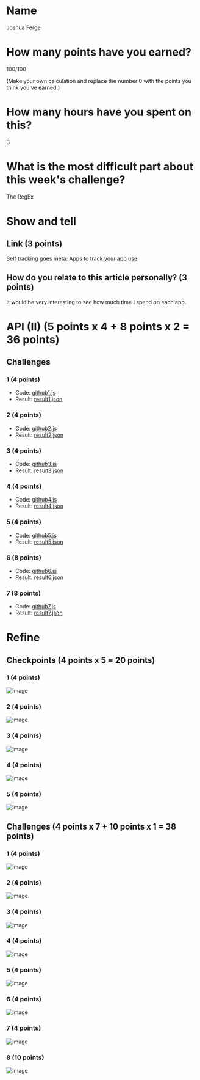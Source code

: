 # Name

Joshua Ferge

# How many points have you earned?

100/100

(Make your own calculation and replace the number 0 with the points you think you've earned.)

# How many hours have you spent on this?

3

# What is the most difficult part about this week's challenge?

The RegEx

# Show and tell

## Link (3 points)

[Self tracking goes meta: Apps to track your app use](http://mobihealthnews.com/36582/self-tracking-goes-meta-apps-to-track-your-app-use/)

## How do you relate to this article personally? (3 points)

It would be very interesting to see how much time I spend on each app.

# API (II) (5 points x 4 + 8 points x 2 = 36 points)

## Challenges

### 1 (4 points)

* Code: [github1.js](github1.js)
* Result: [result1.json](result1.json)

### 2 (4 points)

* Code: [github2.js](github23.js)
* Result: [result2.json](result2.json)

### 3 (4 points)

* Code: [github3.js](github3.js)
* Result: [result3.json](result.json)

### 4 (4 points)

* Code: [github4.js](github4.js)
* Result: [result4.json](result4.json)

### 5 (4 points)

* Code: [github5.js](github5.js)
* Result: [result5.json](result5.json)

### 6 (8 points)

* Code: [github6.js](github6.js)
* Result: [result6.json](result6.json)

### 7 (8 points)

* Code: [github7.js](github7.js)
* Result: [result7.json](result7.json)


# Refine

## Checkpoints (4 points x 5 = 20 points)

### 1 (4 points)

![image](refine1.png?raw=true)

### 2 (4 points)

![image](refine2.png?raw=true)

### 3 (4 points)

![image](refine3.png?raw=true)

### 4 (4 points)

![image](refine4.png?raw=true)

### 5 (4 points)

![image](refine5.png?raw=true)

## Challenges (4 points x 7 + 10 points x 1 = 38 points)

### 1 (4 points)

![image](chal1.png?raw=true)

### 2 (4 points)

![image](chal2.png?raw=true)

### 3 (4 points)

![image](chal3.png?raw=true)

### 4 (4 points)

![image](chal4.png?raw=true)

### 5 (4 points)

![image](chal5.png?raw=true)

### 6 (4 points)

![image](chal6.png?raw=true)

### 7 (4 points)

![image](chal7.png?raw=true)

### 8 (10 points)

![image](chal8.png?raw=true)
